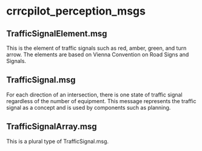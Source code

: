 # crrcpilot_perception_msgs

## TrafficSignalElement.msg

This is the element of traffic signals such as red, amber, green, and turn arrow.
The elements are based on Vienna Convention on Road Signs and Signals.

## TrafficSignal.msg

For each direction of an intersection, there is one state of traffic signal regardless of the number of equipment.
This message represents the traffic signal as a concept and is used by components such as planning.

## TrafficSignalArray.msg

This is a plural type of TrafficSignal.msg.
